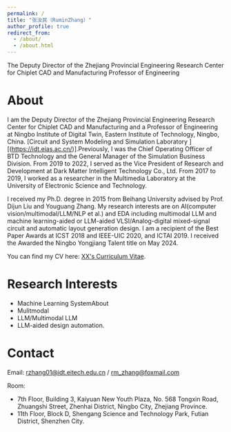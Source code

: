 ```yaml
---
permalink: /
title: "张汝民（RuminZhang）"
author_profile: true
redirect_from: 
  - /about/
  - /about.html
---
```

 
 The Deputy Director of the Zhejiang Provincial Engineering Research Center for Chiplet CAD and Manufacturing
 Professor of Engineering
 
About
======
  I am the Deputy Director of the Zhejiang Provincial Engineering Research Center for Chiplet CAD and Manufacturing and a Professor of Engineering at Ningbo Institute of Digital Twin, Eastern Institute of Technology, Ningbo, China. [Circuit and System Modeling and Simulation Laboratory‌ ][(https://idt.eias.ac.cn/)].Previously, I was the Chief Operating Officer of BTD Technology and the General Manager of the Simulation Business Division. From 2019 to 2022, I served as the Vice President of Research and Development at Dark Matter Intelligent Technology Co., Ltd. From 2017 to 2019, I worked as a researcher in the Multimedia Laboratory at the University of Electronic Science and Technology.

  I received my Ph.D. degree in 2015 from Beihang University advised by Prof. Dijun Liu and Youguang Zhang. My research interests are on AI(computer vision/multimodal/LLM/NLP et al.) and EDA including multimodal LLM and  machine learning-aided or LLM-aided VLSI/Analog-digital mixed-signal circuit and automatic layout generation design. I am a recipient of the Best Paper Awards at ICST 2018 and IEEE-UIC 2020, and ICTAI 2019. I received the Awarded the Ningbo Yongjiang Talent title on May 2024.
  
You can find my CV here: [XX's Curriculum Vitae](../assets/Curriculum_Vitae.pdf).

Research Interests
======
* Machine Learning SystemAbout
* Mulitmodal
* LLM/Multimodal LLM
* LLM-aided design automation.

Contact
======
Email: rzhang01@idt.eitech.edu.cn / rm_zhang@foxmail.com

Room:

  * 7th Floor, Building 3, Kaiyuan New Youth Plaza, No. 568 Tongxin Road, Zhuangshi Street, Zhenhai District, Ningbo City, Zhejiang Province.
  * 11th Floor, Block D, Shengang Science and Technology Park, Futian District, Shenzhen City.
